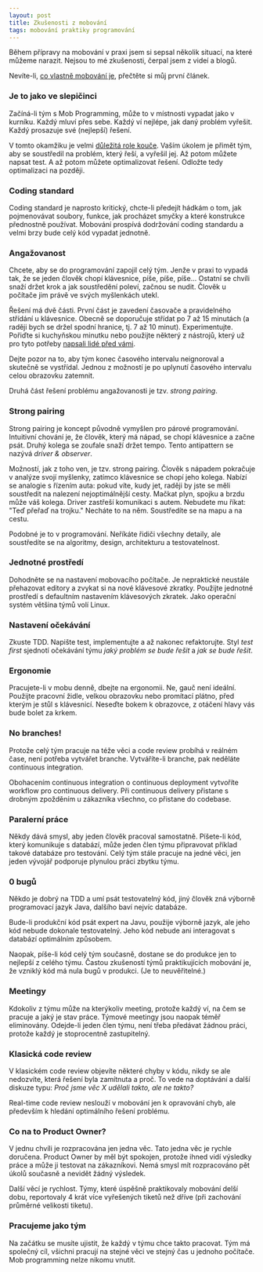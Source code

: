 ```yaml
---
layout: post
title: Zkušenosti z mobování
tags: mobování praktiky programování
---
```


Během přípravy na mobování v praxi jsem si sepsal několik situací, na které
můžeme narazit. Nejsou to mé zkušenosti, čerpal jsem z videí a blogů.

<!--more-->

Nevíte-li, [co vlastně mobování je](/mob-programming-dejte-mu-sanci), přečtěte si můj první článek.

### Je to jako ve slepičinci

Začíná-li tým s Mob Programming, může to v místnosti vypadat jako v kurníku.
Každý mluví přes sebe. Každý ví nejlépe, jak daný problém vyřešit. Každý prosazuje své (nejlepší) řešení.

V tomto okamžiku je velmi [důležitá role kouče](/co-dela-technicky-kouc). Vaším úkolem je přimět tým, aby se soustředil na problém,
který řeší, a vyřešil jej. Až potom můžete napsat test. A až potom můžete optimalizovat řešení.
Odložte tedy optimalizaci na později.

### Coding standard

Coding standard je naprosto kritický, chcte-li předejít hádkám o tom, jak pojmenovávat soubory,
funkce, jak procházet smyčky a které konstrukce přednostně používat.
Mobování prospívá dodržování coding standardu a velmi brzy bude celý kód vypadat jednotně.

### Angažovanost

Chcete, aby se do programování zapojil celý tým. Jenže v praxi to vypadá tak, že se jeden člověk chopí
klávesnice, píše, píše, píše... Ostatní se chvíli snaží držet krok a jak soustředění poleví, začnou se nudit.
Člověk u počítače jim právě ve svých myšlenkách utekl.

Řešení má dvě části. První část je zavedení časovače a pravidelného střídání u klávesnice.
Obecně se doporučuje střídat po 7 až 15 minutách (a raději bych se držel spodní hranice, tj. 7 až 10 minut).
Experimentujte. Pořiďte si kuchyňskou minutku nebo použijte některý z nástrojů, který už pro tyto potřeby
[napsali lidé před vámi](https://github.com/search?q=mob+timer).

Dejte pozor na to, aby tým konec časového intervalu neignoroval a skutečně se vystřídal.
Jednou z možností je po uplynutí časového intervalu celou obrazovku zatemnit.

Druhá část řešení problému angažovanosti je tzv. *strong pairing*.

### Strong pairing

Strong pairing je koncept původně vymyšlen pro párové programování. Intuitivní chování je, že člověk, který má nápad,
se chopí klávesnice a začne psát. Druhý kolega se zoufale snaží držet tempo.
Tento antipattern se nazývá *driver & observer*.

Možností, jak z toho ven, je tzv. strong pairing. Člověk s nápadem pokračuje v analýze svojí myšlenky, zatímco
klávesnice se chopí jeho kolega. Nabízí se analogie s řízením auta: pokud víte, kudy jet, raději by
jste se měli soustředit na nalezení nejoptimálnější cesty. Mačkat plyn, spojku a brzdu může váš kolega.
Driver zastřeší komunikaci s autem. Nebudete mu říkat: "Teď přeřaď na trojku." Necháte to na něm.
Soustředíte se na mapu a na cestu.

Podobné je to v programování. Neříkáte řidiči všechny detaily, ale soustředíte se na algoritmy,
design, architekturu a testovatelnost.

### Jednotné prostředí

Dohodněte se na nastavení mobovacího počítače. Je nepraktické neustále přehazovat
editory a zvykat si na nové klávesové zkratky. Použijte jednotné prostředí s defaultním
nastavením klávesových zkratek. Jako operační systém většina týmů volí Linux.

### Nastavení očekávání

Zkuste TDD. Napište test, implementujte a až nakonec refaktorujte. Styl *test first*
sjednotí očekávání týmu *jaký problém se bude řešit* a *jak se bude řešit*.

### Ergonomie

Pracujete-li v mobu denně, dbejte na ergonomii. Ne, gauč není ideální. Použijte pracovní židle,
velkou obrazovku nebo promítací plátno, před kterým je stůl s klávesnicí. Neseďte bokem k obrazovce,
z otáčení hlavy vás bude bolet za krkem.

### No branches!

Protože celý tým pracuje na téže věci a code review probíhá v reálném čase, není potřeba vytvářet branche.
Vytváříte-li branche, pak neděláte continuous integration.

Obohacením continuous integration o continuous deployment vytvoříte workflow pro continuous delivery.
Při continuous delivery přistane s drobným zpožděním u zákazníka všechno, co přistane do codebase.

### Paralerní práce

Někdy dává smysl, aby jeden člověk pracoval samostatně. Píšete-li kód, který komunikuje s databází,
může jeden člen týmu připravovat příklad takové databáze pro testování. Celý tým stále pracuje na jedné věci,
jen jeden vývojář podporuje plynulou práci zbytku týmu.

### 0 bugů

Někdo je dobrý na TDD a umí psát testovatelný kód, jiný člověk zná výborně programovací jazyk Java, dalšího
baví nejvíc databáze.

Bude-li produkční kód psát expert na Javu, použije výborně jazyk, ale jeho kód nebude dokonale testovatelný.
Jeho kód nebude ani interagovat s databází optimálním způsobem.

Naopak, píše-li kód celý tým současně, dostane se do produkce jen to nejlepší z celého týmu.
Častou zkušeností týmů praktikujících mobování je, že vzniklý kód má nula bugů v produkci.
(Je to neuvěřitelné.)

### Meetingy

Kdokoliv z týmu může na kterýkoliv meeting, protože každý ví, na čem se pracuje a jaký je stav práce.
Týmové meetingy jsou naopak téměř eliminovány. Odejde-li jeden člen týmu, není třeba předávat žádnou práci,
protože každý je stoprocentně zastupitelný.

### Klasická code review

V klasickém code review objevíte některé chyby v kódu, nikdy se ale nedozvíte, která řešení byla
zamítnuta a proč. To vede na doptávání a další diskuze typu: *Proč jsme věc X udělali takto, ale ne takto?*

Real-time code review neslouží v mobování jen k opravování chyb, ale především k hledání optimálního řešení problému.

### Co na to Product Owner?

V jednu chvíli je rozpracována jen jedna věc. Tato jedna věc je rychle doručena.
Product Owner by měl být spokojen, protože ihned vidí výsledky práce a může ji testovat na zákazníkovi.
Nemá smysl mít rozpracováno pět úkolů současně a nevidět žádný výsledek.

Další věcí je rychlost. Týmy, které úspěšně praktikovaly mobování delší dobu, reportovaly 4 krát více
vyřešených tiketů než dříve (při zachování průměrné velikosti tiketu).

### Pracujeme jako tým

Na začátku se musíte ujistit, že každý v týmu chce takto pracovat. Tým má společný cíl, všichni pracují na stejné
věci ve stejný čas u jednoho počítače. Mob programming nelze nikomu vnutit.
